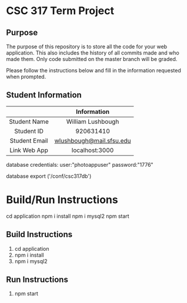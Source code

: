 # CSC 317 Term Project

## Purpose

The purpose of this repository is to store all the code for your web application. This also includes the history of all commits made and who made them. Only code submitted on the master branch will be graded.

Please follow the instructions below and fill in the information requested when prompted.

## Student Information

|               | Information   |
|:-------------:|:-------------:|
| Student Name  | William Lushbough     |
| Student ID    | 920631410       |
| Student Email | wlushbough@mail.sfsu.edu    |
| Link Web App | localhost:3000    |


database credentials:
user:"photoappuser"
password:"1776"

database export ('/conf/csc317db')


# Build/Run Instructions
cd application
npm i install
npm i mysql2
npm start


## Build Instructions
1. cd application
2. npm i install
3. npm i mysql2


## Run Instructions
1. npm start
